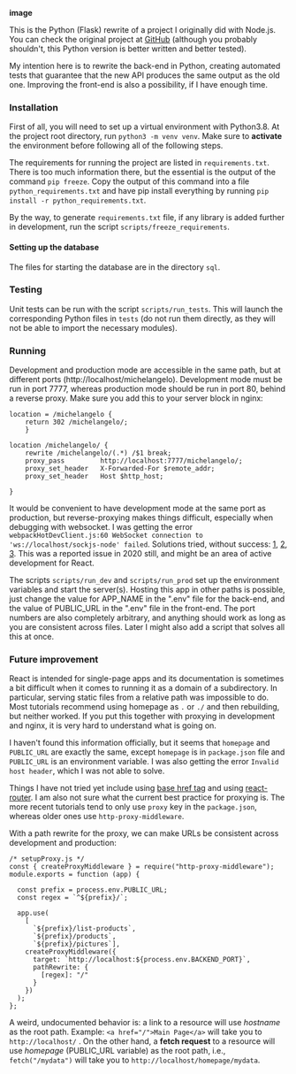 **image**

This is the Python (Flask) rewrite of a project I originally did with Node.js. You can check the original project at [GitHub](https://github.com/moraesvic/davinci) (although you probably shouldn't, this Python version is better written and better tested).

My intention here is to rewrite the back-end in Python, creating automated tests that guarantee that the new API produces the same output as the old one. Improving the front-end is also a possibility, if I have enough time.

### Installation

First of all, you will need to set up a virtual environment with Python3.8. At the project root directory, run `python3 -m venv venv`. Make sure to **activate** the environment before following all of the following steps.

The requirements for running the project are listed in `requirements.txt`. There is too much information there, but the essential is the output of the command `pip freeze`. Copy the output of this command into a file `python_requirements.txt` and have pip install everything by running `pip install -r python_requirements.txt`.

By the way, to generate `requirements.txt` file, if any library is added further in development, run the script `scripts/freeze_requirements`.

#### Setting up the database

The files for starting the database are in the directory `sql`.

### Testing

Unit tests can be run with the script `scripts/run_tests`. This will launch the corresponding Python files in `tests` (do not run them directly, as they will not be able to import the necessary modules).

### Running

Development and production mode are accessible in the same path, but at different ports (http://localhost/michelangelo). Development mode must be run in port 7777, whereas production mode should be run in port 80, behind a reverse proxy. Make sure you add this to your server block in nginx:

```
location = /michelangelo {
	return 302 /michelangelo/;
    }

location /michelangelo/ {
    rewrite /michelangelo/(.*) /$1 break;
    proxy_pass         http://localhost:7777/michelangelo/;
    proxy_set_header   X-Forwarded-For $remote_addr;
    proxy_set_header   Host $http_host;
    
}
```

It would be convenient to have development mode at the same port as production, but reverse-proxying makes things difficult, especially when debugging with websocket. I was getting the error `webpackHotDevClient.js:60 WebSocket connection to 'ws://localhost/sockjs-node' failed`. Solutions tried, without success: [1](https://stackoverflow.com/questions/60328836/how-to-proxy-a-websocket-connection), [2](https://stackoverflow.com/questions/59794148/webpack-with-proxy-the-development-server-has-disconnected), [3](https://stackoverflow.com/questions/58088218/websockets-in-create-react-app-with-webpack-proxy). This was a reported issue in 2020 still, and might be an area of active development for React.

The scripts `scripts/run_dev` and `scripts/run_prod` set up the environment variables and start the server(s). Hosting this app in other paths is possible, just change the value for APP_NAME in the ".env" file for the back-end, and the value of PUBLIC_URL in the ".env" file in the front-end. The port numbers are also completely arbitrary, and anything should work as long as you are consistent across files. Later I might also add a script that solves all this at once.

### Future improvement

React is intended for single-page apps and its documentation is sometimes a bit difficult when it comes to running it as a domain of a subdirectory. In particular, serving static files from a relative path was impossible to do. Most tutorials recommend using homepage as `.` or `./` and then rebuilding, but neither worked. If you put this together with proxying in development and nginx, it is very hard to understand what is going on.

I haven't found this information officially, but it seems that `homepage` and `PUBLIC_URL` are exactly the same, except `homepage` is in `package.json` file and `PUBLIC_URL` is an environment variable. I was also getting the error `Invalid host header`, which I was not able to solve.

Things I have not tried yet include using [base href tag](https://skryvets.com/blog/2018/09/20/an-elegant-solution-of-deploying-react-app-into-a-subdirectory/) and using [react-router](https://www.npmjs.com/package/react-router). I am also not sure what the current best practice for proxying is. The more recent tutorials tend to only use `proxy` key in the `package.json`, whereas older ones use `http-proxy-middleware`.

With a path rewrite for the proxy, we can make URLs be consistent across development and production:

```
/* setupProxy.js */
const { createProxyMiddleware } = require("http-proxy-middleware");
module.exports = function (app) {

  const prefix = process.env.PUBLIC_URL;
  const regex = `^${prefix}/`;

  app.use(
    [
      `${prefix}/list-products`,
      `${prefix}/products`,
      `${prefix}/pictures`],
    createProxyMiddleware({
      target: `http://localhost:${process.env.BACKEND_PORT}`,
      pathRewrite: {
        [regex]: "/"
      }
    })
  );
};
```

A weird, undocumented behavior is: a link to a resource will use *hostname* as the root path. Example: `<a href="/">Main Page</a>` will take you to `http://localhost/` . On the other hand, a **fetch request** to a resource will use *homepage* (PUBLIC_URL variable) as the root path, i.e., `fetch("/mydata")` will take you to `http://localhost/homepage/mydata`.